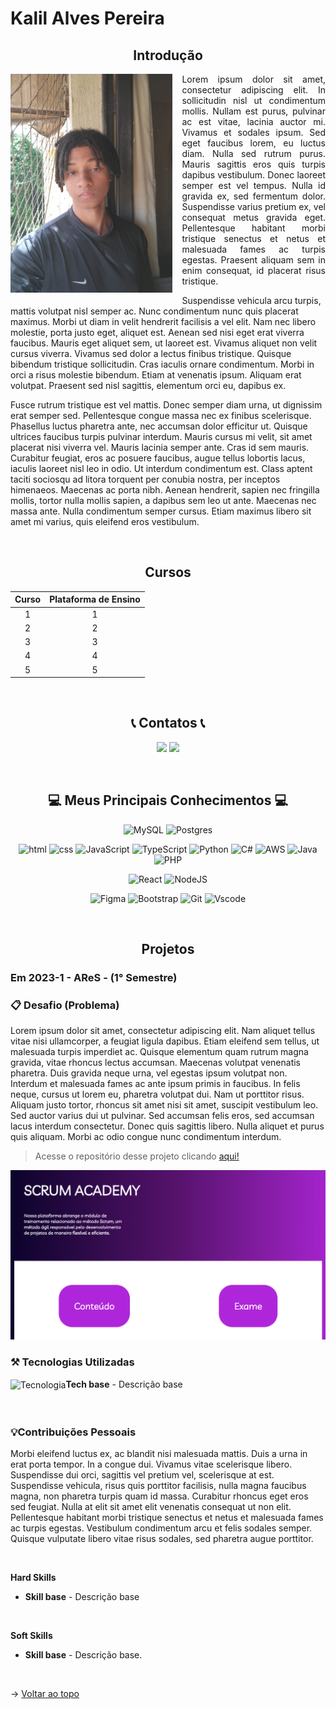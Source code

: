 # Kalil Alves Pereira
<span id="topo"></span> 

<span id='introducao'>

<h2 align='center'> Introdução </h2>
   <img src="media/kalil.jpg"  height="350" align="left" style="margin-right: 15px; margin-bottom: 10px;"/>
  <p style="text-align: justify;">
Lorem ipsum dolor sit amet, consectetur adipiscing elit. In sollicitudin nisl ut condimentum mollis. Nullam est purus, pulvinar ac est vitae, lacinia auctor mi. Vivamus et sodales ipsum. Sed eget faucibus lorem, eu luctus diam. Nulla sed rutrum purus. Mauris sagittis eros quis turpis dapibus vestibulum. Donec laoreet semper est vel tempus. Nulla id gravida ex, sed fermentum dolor. Suspendisse varius pretium ex, vel consequat metus gravida eget. Pellentesque habitant morbi tristique senectus et netus et malesuada fames ac turpis egestas. Praesent aliquam sem in enim consequat, id placerat risus tristique.

Suspendisse vehicula arcu turpis, mattis volutpat nisl semper ac. Nunc condimentum nunc quis placerat maximus. Morbi ut diam in velit hendrerit facilisis a vel elit. Nam nec libero molestie, porta justo eget, aliquet est. Aenean sed nisi eget erat viverra faucibus. Mauris eget aliquet sem, ut laoreet est. Vivamus aliquet non velit cursus viverra. Vivamus sed dolor a lectus finibus tristique. Quisque bibendum tristique sollicitudin. Cras iaculis ornare condimentum. Morbi in orci a risus molestie bibendum. Etiam at venenatis ipsum. Aliquam erat volutpat. Praesent sed nisl sagittis, elementum orci eu, dapibus ex.

Fusce rutrum tristique est vel mattis. Donec semper diam urna, ut dignissim erat semper sed. Pellentesque congue massa nec ex finibus scelerisque. Phasellus luctus pharetra ante, nec accumsan dolor efficitur ut. Quisque ultrices faucibus turpis pulvinar interdum. Mauris cursus mi velit, sit amet placerat nisi viverra vel. Mauris lacinia semper ante. Cras id sem mauris. Curabitur feugiat, eros ac posuere faucibus, augue tellus lobortis lacus, iaculis laoreet nisl leo in odio. Ut interdum condimentum est. Class aptent taciti sociosqu ad litora torquent per conubia nostra, per inceptos himenaeos. Maecenas ac porta nibh. Aenean hendrerit, sapien nec fringilla mollis, tortor nulla mollis sapien, a dapibus sem leo ut ante. Maecenas nec massa ante. Nulla condimentum semper cursus. Etiam maximus libero sit amet mi varius, quis eleifend eros vestibulum.

   </p>
</div>

<br>

<div align="center">
  
## Cursos

 |   Curso  |    Plataforma de Ensino    |
 | :------:      | :------: |
 | 1 | 1 |
 | 2 | 2 |
 | 3 | 3 |
 | 4 | 4 |
 | 5 | 5 |

<br>
<span id='contatos'>

<h2 align='center'>📞 Contatos 📞</h2>

<a href = "" target="_blank"><img src="https://img.shields.io/badge/-LinkedIn-%230077B5?style=for-the-badge&logo=linkedin&logoColor=white" target="_blank"></a> 
<a href = ""><img src="https://img.shields.io/badge/github-%23121011.svg?style=for-the-badge&logo=github&logoColor=white" target="_blank"></a>

<br>

<h2 align='center'>💻 Meus Principais Conhecimentos 💻</h2>

![MySQL](https://img.shields.io/badge/MySQL-005C84?style=for-the-badge&logo=mysql&logoColor=white)
![Postgres](https://img.shields.io/badge/postgres-%23316192.svg?style=for-the-badge&logo=postgresql&logoColor=white)

![html](https://img.shields.io/badge/html5%20-%23e34f26.svg?&style=for-the-badge&logo=html5&logoColor=white)
![css](https://img.shields.io/badge/CSS3-239120?&style=for-the-badge&logo=css3&logoColor=white)
![JavaScript](https://img.shields.io/badge/JavaScript-F7DF1E?style=for-the-badge&logo=javascript&logoColor=black)
![TypeScript](https://img.shields.io/badge/TypeScript-007ACC?style=for-the-badge&logo=typescript&logoColor=white)
![Python](https://img.shields.io/badge/Python-14354C?style=for-the-badge&logo=python&logoColor=white)
![C#](https://img.shields.io/badge/C%23-239120?style=for-the-badge&logo=c-sharp&logoColor=white)
![AWS](https://img.shields.io/badge/AWS-000.svg?style=for-the-badge&logo=amazon-aws&logoColor=white)
![Java](https://img.shields.io/badge/java-%23ED8B00.svg?style=for-the-badge&logo=openjdk&logoColor=white)
![PHP](https://img.shields.io/badge/PHP-777BB4?style=for-the-badge&logo=php&logoColor=white)

![React](https://img.shields.io/badge/React-20232A?style=for-the-badge&logo=react&logoColor=61DAFB)
![NodeJS](https://img.shields.io/badge/node.js-6DA55F?style=for-the-badge&logo=node.js&logoColor=white)

![Figma](https://img.shields.io/badge/figma-%23F24E1E.svg?style=for-the-badge&logo=figma&logoColor=white)
![Bootstrap](https://img.shields.io/badge/Bootstrap-563D7C?style=for-the-badge&logo=bootstrap&logoColor=white)
![Git](https://img.shields.io/badge/GIT-E44C30?style=for-the-badge&logo=git&logoColor=white)
![Vscode](https://img.shields.io/badge/Vscode-007ACC?style=for-the-badge&logo=visual-studio-code&logoColor=white)

<br>

## Projetos
</div>

<span id='1'>

### Em 2023-1 - AReS - (1° Semestre)

### 📋 Desafio (Problema)

Lorem ipsum dolor sit amet, consectetur adipiscing elit. Nam aliquet tellus vitae nisi ullamcorper, a feugiat ligula dapibus. Etiam eleifend sem tellus, ut malesuada turpis imperdiet ac. Quisque elementum quam rutrum magna gravida, vitae rhoncus lectus accumsan. Maecenas volutpat venenatis pharetra. Duis gravida neque urna, vel egestas ipsum volutpat non. Interdum et malesuada fames ac ante ipsum primis in faucibus. In felis neque, cursus ut lorem eu, pharetra volutpat dui. Nam ut porttitor risus. Aliquam justo tortor, rhoncus sit amet nisi sit amet, suscipit vestibulum leo. Sed auctor varius dui ut pulvinar. Sed accumsan felis eros, sed accumsan lacus interdum consectetur. Donec quis sagittis libero. Nulla aliquet et purus quis aliquam. Morbi ac odio congue nunc condimentum interdum.

> Acesse o repositório desse projeto clicando <a href="LINK DO REPOSITÓRIO AQUI" target="_blank">aqui!</a>

<img src="media/AReS.png"/>


### ⚒️ Tecnologias Utilizadas

<div>
  <span>
    <img align="center" alt="Tecnologia" height="40" width="40" src="INSIRA LINK DE BADGE AQUI"><b>Tech base</b> - </img>
  </span>
  <span>
    Descrição base
  </span>
</div>
<br>


<h1></h1>

### 💡Contribuições Pessoais

Morbi eleifend luctus ex, ac blandit nisi malesuada mattis. Duis a urna in erat porta tempor. In a congue dui. Vivamus vitae scelerisque libero. Suspendisse dui orci, sagittis vel pretium vel, scelerisque at est. Suspendisse vehicula, risus quis porttitor facilisis, nulla magna faucibus magna, non pharetra turpis quam id massa. Curabitur rhoncus eget eros sed feugiat. Nulla at elit sit amet elit venenatis consequat ut non elit. Pellentesque habitant morbi tristique senectus et netus et malesuada fames ac turpis egestas. Vestibulum condimentum arcu et felis sodales semper. Quisque vulputate libero vitae risus sodales, sed pharetra augue porttitor.

<br>

<b>Hard Skills</b>
<ul>
  <li><b>Skill base</b> - Descrição base </li>
</ul>

<br>

<b>Soft Skills</b>
<ul>
  <li>
    <b>Skill base</b> - Descrição base.
  </li>
  
</ul>

<br/>

</div>


→ [Voltar ao topo](#topo)

